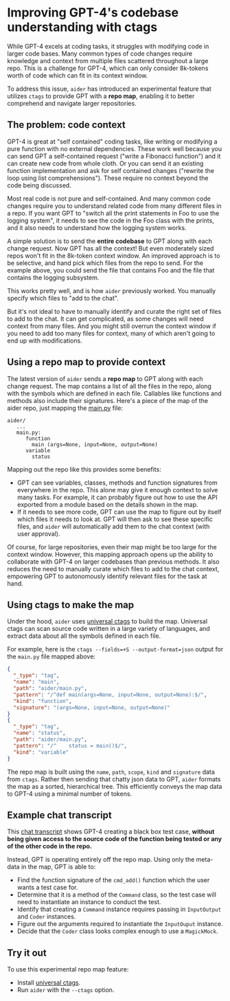 
# Improving GPT-4's codebase understanding with ctags

While GPT-4 excels at coding tasks, it struggles with modifying
code in larger code bases.
Many common
types of code changes require knowledge and context from multiple files
scattered throughout a large repo. 
This is a challenge for GPT-4, which can only consider 8k-tokens
worth of code which can fit in its context window.

To address this issue, `aider` has
introduced an experimental feature that utilizes `ctags` to provide
GPT with a **repo map**, enabling it to better comprehend and navigate
larger repositories.

## The problem: code context

GPT-4 is great at "self contained" coding tasks, like writing or
modifying a pure function with no external dependencies. These work
well because you can send GPT a self-contained request ("write a
Fibonacci function") and it can create new code from whole cloth. Or
you can send it an existing function implementation and ask for self
contained changes ("rewrite the loop using list
comprehensions"). These require no context beyond the code being
discussed.

Most real code is not pure and self-contained. And many common code
changes require you to understand related code from many different files in a
repo.  If you want GPT to "switch all the print statements in Foo to
use the logging system", it needs to see the code in the Foo class
with the prints, and it also needs to understand how the logging
system works.

A simple solution is to send the **entire codebase** to GPT along with
each change request. Now GPT has all the context! But even moderately
sized repos won't fit in the 8k-token context window. An
improved approach is to be selective, and hand pick which files from the
repo to send. For the example above, you could send the file that
contains Foo and the file that contains the logging subsystem.

This works pretty well, and is how `aider` previously worked. You
manually specify which files to "add to the chat".

But it's not ideal to have to manually identify and curate the right
set of files to add to the chat. It can get complicated, as
some changes will need context from many files. And you might still overrun
the context window if you need to add too many files for context,
many of which aren't going to end up with modifications.

## Using a repo map to provide context

The latest version of `aider` sends a **repo map** to GPT along with
each change request. The map contains a list of all the files in the
repo, along with the symbols which are defined in each file. Callables
like functions and methods also include their signatures. Here's a
piece of the map of the aider repo, just mapping the
[main.py](https://github.com/paul-gauthier/aider/blob/main/aider/main.py) file:

```
aider/
   ...
   main.py:
      function
        main (args=None, input=None, output=None)
      variable
        status
```

Mapping out the repo like this provides some benefits:

  - GPT can see variables, classes, methods and function signatures from everywhere in the repo. This alone may give it enough context to solve many tasks. For example, it can probably figure out how to use the API exported from a module based on the details shown in the map.
  - If it needs to see more code, GPT can use the map to figure out by itself which files it needs to look at. GPT will then ask to see these specific files, and `aider` will automatically add them to the chat context (with user approval).

Of course, for large repositories, even their map might be too large
for the context window.  However, this mapping approach opens up the
ability to collaborate with GPT-4 on larger codebases than previous
methods.  It also reduces the need to manually curate which files to
add to the chat context, empowering GPT to autonomously identify
relevant files for the task at hand.

## Using ctags to make the map

Under the hood, `aider` uses
[universal ctags](https://github.com/universal-ctags/ctags)
to build the
map. Universal ctags can scan source code written in a large variety of
languages, and extract data about all the symbols defined in each
file.

For example, here is the `ctags --fields=+S --output-format=json` output for the `main.py` file mapped above:

```json
{
  "_type": "tag",
  "name": "main",
  "path": "aider/main.py",
  "pattern": "/^def main(args=None, input=None, output=None):$/",
  "kind": "function",
  "signature": "(args=None, input=None, output=None)"
}
{
  "_type": "tag",
  "name": "status",
  "path": "aider/main.py",
  "pattern": "/^    status = main()$/",
  "kind": "variable"
}
```

The repo map is built using the `name`, `path`, `scope`, `kind` and
`signature` data from `ctags`.
Rather then sending that chatty json data to GPT, `aider`
formats the map as a sorted,
hierarchical tree. This efficiently conveys the map data to GPT-4 using a
minimal number of tokens.

## Example chat transcript

This
[chat transcript](https://aider.chat/examples/add-test.html)
shows GPT-4 creating a black box test case, **without being given
access to the source code of the function being tested or any of the
other code in the repo.**

Instead, GPT is operating entirely off 
the repo map.
Using only the meta-data in the map, GPT is able to:

  - Find the function signature of the `cmd_add()` function which the user wants a test case for.
  - Determine that it is a method of the `Command` class, so the test case will need to instantiate an instance to conduct the test.
  - Identify that creating a `Command` instance requires passing in `InputOutput` and `Coder` instances.
  - Figure out the arguments required to instantiate the `InputOuput` instance.
  - Decide that the `Coder` class looks complex enough to use a `MagickMock`.


## Try it out

To use this experimental repo map feature:

  - Install [universal ctags](https://github.com/universal-ctags/ctags).
  - Run `aider` with the `--ctags` option.
  